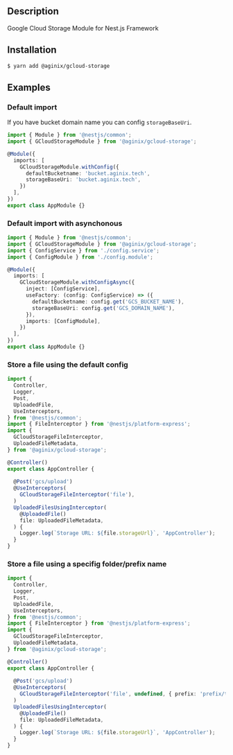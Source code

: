 ## Description

Google Cloud Storage Module for Nest.js Framework

## Installation

```bash
$ yarn add @aginix/gcloud-storage
```

## Examples

### Default import

If you have bucket domain name you can config `storageBaseUri`.

```typescript
import { Module } from '@nestjs/common';
import { GCloudStorageModule } from '@aginix/gcloud-storage';

@Module({
  imports: [
    GCloudStorageModule.withConfig({
      defaultBucketname: 'bucket.aginix.tech',
      storageBaseUri: 'bucket.aginix.tech',
    })
  ],
})
export class AppModule {}
```

### Default import with asynchonous

```typescript
import { Module } from '@nestjs/common';
import { GCloudStorageModule } from '@aginix/gcloud-storage';
import { ConfigService } from './config.service';
import { ConfigModule } from './config.module';

@Module({
  imports: [
    GCloudStorageModule.withConfigAsync({
      inject: [ConfigService],
      useFactory: (config: ConfigService) => ({
        defaultBucketname: config.get('GCS_BUCKET_NAME'),
        storageBaseUri: config.get('GCS_DOMAIN_NAME'),
      }),
      imports: [ConfigModule],
    })
  ],
})
export class AppModule {}
```

### Store a file using the default config

```typescript
import {
  Controller,
  Logger,
  Post,
  UploadedFile,
  UseInterceptors,
} from '@nestjs/common';
import { FileInterceptor } from '@nestjs/platform-express';
import {
  GCloudStorageFileInterceptor,
  UploadedFileMetadata,
} from '@aginix/gcloud-storage';

@Controller()
export class AppController {
  
  @Post('gcs/upload')
  @UseInterceptors(
    GCloudStorageFileInterceptor('file'),
  )
  UploadedFilesUsingInterceptor(
    @UploadedFile()
    file: UploadedFileMetadata,
  ) {
    Logger.log(`Storage URL: ${file.storageUrl}`, 'AppController');
  }
}
```

### Store a file using a specifig folder/prefix name

```typescript
import {
  Controller,
  Logger,
  Post,
  UploadedFile,
  UseInterceptors,
} from '@nestjs/common';
import { FileInterceptor } from '@nestjs/platform-express';
import {
  GCloudStorageFileInterceptor,
  UploadedFileMetadata,
} from '@aginix/gcloud-storage';

@Controller()
export class AppController {
  
  @Post('gcs/upload')
  @UseInterceptors(
    GCloudStorageFileInterceptor('file', undefined, { prefix: 'prefix/test' })
  )
  UploadedFilesUsingInterceptor(
    @UploadedFile()
    file: UploadedFileMetadata,
  ) {
    Logger.log(`Storage URL: ${file.storageUrl}`, 'AppController');
  }
}
```

